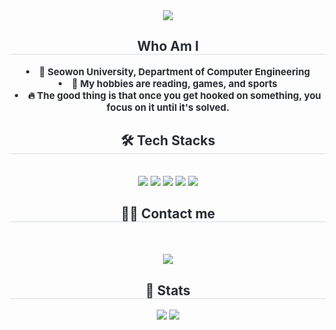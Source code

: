 <div align= "center">
    <img src="https://capsule-render.vercel.app/api?type=waving&color=0:62c3f4,100:1d00fa&height=120&text=Won%20Youngjae&animation=fadeIn&fontColor=000000&fontSize=60" />
    </div>
    <div align= "center"> 
    <h2 style="border-bottom: 1px solid #d8dee4; color: #282d33;"> Who Am I </h2>  
    <div style="font-weight: 700; font-size: 15px; text-align: center; color: #282d33;"> <li> 🏫 Seowon University, Department of Computer Engineering  </li><li> 🎯 My hobbies are reading, games, and sports  </li><li> 🔥 The good thing is that once you get hooked on something, you focus on it until it's solved. </div> 
    </div>
    <div align= "center">
    <h2 style="border-bottom: 1px solid #d8dee4; color: #282d33;"> 🛠️ Tech Stacks </h2> <br> 
    <div style="margin: 0 auto; text-align: center;" align= "center"> <img src="https://img.shields.io/badge/C-A8B9CC?style=flat&logo=C&logoColor=white">
          <img src="https://img.shields.io/badge/Git-F05032?style=flat&logo=Git&logoColor=white">
          <img src="https://img.shields.io/badge/Github-181717?style=flat&logo=Github&logoColor=white">
          <img src="https://img.shields.io/badge/Python-3776AB?style=flat&logo=Python&logoColor=white">
          <img src="https://img.shields.io/badge/Java-007396?style=flat&logo=Java&logoColor=white">
          <br/></div>
    </div>
    <div align= "center">
    <h2 style="border-bottom: 1px solid #d8dee4; color: #282d33;"> 🧑‍💻 Contact me </h2> <br> 
    <div align= "center">  </div>  <br> 
    <div align= "center"> <a href="https://hits.seeyoufarm.com"> <img src="https://hits.seeyoufarm.com/api/count/incr/badge.svg?url=https%3A%2F%2Fgithub.com%2Fwonyoungjae0612%2F&count_bg=%23000000&title_bg=%23000000&icon=github.svg&icon_color=%23FFFFFF&title=GitHub&edge_flat=false"/></a>
       </div> 
    </div>
    <div align= "center"> 
    <h2 style="border-bottom: 1px solid #d8dee4; color: #282d33;"> 🏅 Stats </h2> <div align= "center"> <img src="https://github-readme-stats.vercel.app/api?username=wonyoungjae0612&bg_color=60,8957ff,00bfff&title_color=ffffff&text_color=ffffff"
         /> <img src="https://github-readme-stats.vercel.app/api/top-langs/?username=wonyoungjae0612&layout=compact&bg_color=60,8957ff,00bfff&title_color=ffffff&text_color=ffffff"
           /> </div> 
    </div>
    
